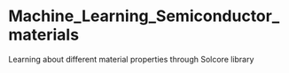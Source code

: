 # Machine_Learning_Semiconductor_materials
Learning about different material properties through Solcore library
